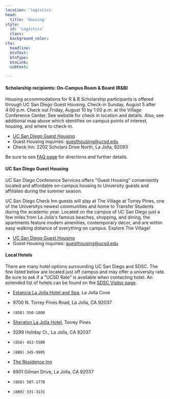 ```yaml
---
location: 'logistics'
head:
  title: 'Housing'
style:
  id: 'Logistics'
  class:
  background_color:  
cta:
  headline:
  btnText:
  btnType:
  btnLink:
  subtext:

---
```


#### Scholarship recipients: On-Campus Room & Board (R&B)

Housing accommodations for R & B Scholarship participants is offered through UC San Diego Guest Housing. Check-in Sunday, August 5 after 4:00 p.m. Check out Friday, August 10 by 1:00 p.m. at the Village Conference Center. See website for check in location and details. Also, see additional map above which identifies on campus points of interest, housing, and where to check-in.

* [UC San Diego Guest Housing](https://hdh.ucsd.edu/conferences/pages/GuestHousing.html)
* Guest Housing inquiries: guesthousing@ucsd.edu
* Check Inn: 2202 Scholars Drive North, La Jolla, 92093

Be sure to see [FAQ page](https://hdh.ucsd.edu/conferences/docs/FAQ-Guest-and-Check-Inn.pdf) for directions and further details.

#### UC San Diego Guest Housing

UC San Diego Conference Services offers "Guest Housing" conveniently located and affordable on-campus housing to University guests and affiliates during the summer season.

UC San Diego Check Inn guests will stay at The Village at Torrey Pines, one of the Universitys newest communities and home to Transfer Students during the academic year. Located on the campus of UC San Diego just a few miles from La Jolla's famous beaches, shopping, and dining, the apartments feature modern amenities, contemporary décor, and are within easy walking distance of everything on campus. Explore The Village!

* [UC San Diego Guest Housing](http://conference.ucsd.edu/guesthousing/)
* Guest Housing inquiries: guesthousing@ucsd.edu

#### Local Hotels
There are many hotel options surrounding UC San Diego and SDSC. The few listed below are located just off campus and may offer a university rate. Be sure to ask if a "UCSD Rate" is available when contacting hotel. An extended list of hotels can be found on the [SDSC Visitor page](http://www.sdsc.edu/about_sdsc/visitor_info.html).

* [Estancia La Jolla Hotel and Spa](http://estancialajolla.com/), La Jolla Cove
* 9700 N. Torrey Pines Road, La Jolla, CA 92037
* `(858) 550-1000`

* [Sheraton La Jolla Hotel](http://www.sheratonlajolla.com/ucsd), Torrey Pines
* 3299 Holiday Ct., La Jolla, CA 92037
* `(858) 453-5500`
* `(800) 345-9995`

* [The Residence Inn](http://www.marriott.com/hotels/travel/lajca-residence-inn-san-diego-la-jolla/)
* 8901 Gilman Drive, La Jolla, CA 92037
* `(858) 587-1770`
* `(800) 331-3131`
